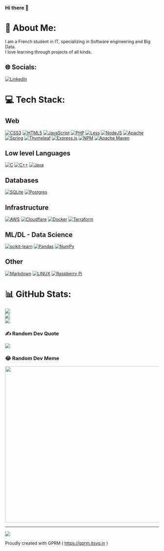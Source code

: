 ### Hi there 👋

# 💫 About Me:
I am a French student in IT, specializing in Software engineering and Big Data.<br>I love learning through projects of all kinds.


## 🌐 Socials:
[![LinkedIn](https://img.shields.io/badge/LinkedIn-%230077B5.svg?logo=linkedin&logoColor=white)](https://www.linkedin.com/in/joseph-pouradier-duteil-b21a37221/) 

# 💻 Tech Stack:
## Web
[![CSS3](https://img.shields.io/badge/css3-%231572B6.svg?style=for-the-badge&logo=css3&logoColor=white)](https://developer.mozilla.org/en-US/docs/Web/CSS) [![HTML5](https://img.shields.io/badge/html5-%23E34F26.svg?style=for-the-badge&logo=html5&logoColor=white)](https://developer.mozilla.org/en-US/docs/Glossary/HTML5) [![JavaScript](https://img.shields.io/badge/javascript-%23323330.svg?style=for-the-badge&logo=javascript&logoColor=%23F7DF1E)](https://developer.mozilla.org/en-US/docs/Web/JavaScript) [![PHP](https://img.shields.io/badge/php-%23777BB4.svg?style=for-the-badge&logo=php&logoColor=white)](https://www.php.net/) [![Less](https://img.shields.io/badge/less-2B4C80?style=for-the-badge&logo=less&logoColor=white)](https://lesscss.org/) [![NodeJS](https://img.shields.io/badge/node.js-6DA55F?style=for-the-badge&logo=node.js&logoColor=white)](https://nodejs.org/en) [![Apache](https://img.shields.io/badge/apache-%23D42029.svg?style=for-the-badge&logo=apache&logoColor=white)](https://httpd.apache.org/) [![Spring](https://img.shields.io/badge/spring-%236DB33F.svg?style=for-the-badge&logo=spring&logoColor=white)](https://spring.io/) [![Thymeleaf](https://img.shields.io/badge/Thymeleaf-%23005C0F.svg?style=for-the-badge&logo=Thymeleaf&logoColor=white)](https://www.thymeleaf.org/) [![Express.js](https://img.shields.io/badge/express.js-%23404d59.svg?style=for-the-badge&logo=express&logoColor=%2361DAFB)](https://expressjs.com/) [![NPM](https://img.shields.io/badge/NPM-%23000000.svg?style=for-the-badge&logo=npm&logoColor=white)](https://www.npmjs.com/) [![Apache Maven](https://img.shields.io/badge/Apache%20Maven-C71A36?style=for-the-badge&logo=Apache%20Maven&logoColor=white)](https://maven.apache.org/what-is-maven.html)

## Low level Languages
[![C](https://img.shields.io/badge/c-%2300599C.svg?style=for-the-badge&logo=c&logoColor=white)](https://www.geeksforgeeks.org/c-programming-language/) [![C++](https://img.shields.io/badge/c++-%2300599C.svg?style=for-the-badge&logo=c%2B%2B&logoColor=white)](https://www.geeksforgeeks.org/c-plus-plus/) [![Java](https://img.shields.io/badge/java-%23ED8B00.svg?style=for-the-badge&logo=java&logoColor=white)](https://dev.java/)

## Databases
[![SQLite](https://img.shields.io/badge/sqlite-%2307405e.svg?style=for-the-badge&logo=sqlite&logoColor=white)](https://www.sqlitetutorial.net/what-is-sqlite/) [![Postgres](https://img.shields.io/badge/postgres-%23316192.svg?style=for-the-badge&logo=postgresql&logoColor=white)](https://www.postgresql.org/)

## Infrastructure
 [![AWS](https://img.shields.io/badge/AWS-%23FF9900.svg?style=for-the-badge&logo=amazon-aws&logoColor=white)](https://aws.amazon.com/fr/) [![Cloudflare](https://img.shields.io/badge/Cloudflare-F38020?style=for-the-badge&logo=Cloudflare&logoColor=white)](https://www.cloudflare.com/about-overview/) [![Docker](https://img.shields.io/badge/docker-%230db7ed.svg?style=for-the-badge&logo=docker&logoColor=white)](https://www.docker.com/) [![Terraform](https://img.shields.io/badge/terraform-%235835CC.svg?style=for-the-badge&logo=terraform&logoColor=white)](https://www.terraform.io/)
 
 ## ML/DL - Data Science
[![scikit-learn](https://img.shields.io/badge/scikit--learn-%23F7931E.svg?style=for-the-badge&logo=scikit-learn&logoColor=white)](https://scikit-learn.org/stable/) [![Pandas](https://img.shields.io/badge/pandas-%23150458.svg?style=for-the-badge&logo=pandas&logoColor=white)](https://pandas.pydata.org/) [![NumPy](https://img.shields.io/badge/numpy-%23013243.svg?style=for-the-badge&logo=numpy&logoColor=white)](https://numpy.org/)

## Other
[![Markdown](https://img.shields.io/badge/markdown-%23000000.svg?style=for-the-badge&logo=markdown&logoColor=white)](https://www.markdownguide.org/) [![LINUX](https://img.shields.io/badge/Linux-FCC624?style=for-the-badge&logo=linux&logoColor=black)](https://en.wikipedia.org/wiki/Linux) [![Raspberry Pi](https://img.shields.io/badge/-RaspberryPi-C51A4A?style=for-the-badge&logo=Raspberry-Pi)](https://www.raspberrypi.org/) 

# 📊 GitHub Stats:
![](https://github-readme-stats.vercel.app/api?username=jo-pouradier&theme=dark&hide_border=false&include_all_commits=false&count_private=false)<br/>
![](https://github-readme-streak-stats.herokuapp.com/?user=jo-pouradier&theme=dark&hide_border=false)<br/>
![](https://github-readme-stats.vercel.app/api/top-langs/?username=jo-pouradier&theme=dark&hide_border=false&include_all_commits=false&count_private=false&layout=compact)

### ✍️ Random Dev Quote
![](https://quotes-github-readme.vercel.app/api?type=horizontal&theme=dark)

### 😂 Random Dev Meme
<img src="https://dynamic-badges.maxalpha.repl.co/meme" width="512px"/>


---
[![](https://visitcount.itsvg.in/api?id=jo-pouradier&icon=8&color=9)](https://visitcount.itsvg.in)

Proudly created with GPRM ( https://gprm.itsvg.in )
